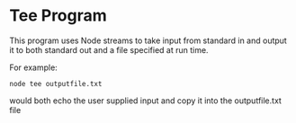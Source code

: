 Tee Program
=================

This program uses Node streams to take input from standard in and output it to both standard out and a file specified at run time.

For example:

```
node tee outputfile.txt
```

would both echo the user supplied input and copy it into the outputfile.txt file
